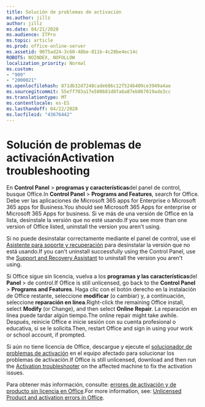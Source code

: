 ```yaml
---
title: Solución de problemas de activación
ms.author: jillz
author: jillz
ms.date: 04/21/2020
ms.audience: ITPro
ms.topic: article
ms.prod: office-online-server
ms.assetid: 9075ad24-3c60-48be-811b-4c28be4ec14c
ROBOTS: NOINDEX, NOFOLLOW
localization_priority: Normal
ms.custom:
- "909"
- "2000021"
ms.openlocfilehash: 871db32d7248cade686c12f524b409ce3949a4ae
ms.sourcegitcommit: 55eff703a17e500681d8fa6a87eb067019ade3cc
ms.translationtype: MT
ms.contentlocale: es-ES
ms.lasthandoff: 04/22/2020
ms.locfileid: "43676442"
---
```

# <a name="activation-troubleshooting"></a><span data-ttu-id="762b8-102">Solución de problemas de activación</span><span class="sxs-lookup"><span data-stu-id="762b8-102">Activation troubleshooting</span></span>

<span data-ttu-id="762b8-103">En **Control Panel** \> **programas y características**del panel de control, busque Office.</span><span class="sxs-lookup"><span data-stu-id="762b8-103">In **Control Panel** \> **Programs and Features**, search for Office.</span></span> <span data-ttu-id="762b8-104">Debe ver las aplicaciones de Microsoft 365 apps for Enterprise o Microsoft 365 apps for Business.</span><span class="sxs-lookup"><span data-stu-id="762b8-104">You should see Microsoft 365 Apps for enterprise or Microsoft 365 Apps for business.</span></span> <span data-ttu-id="762b8-105">Si ve más de una versión de Office en la lista, desinstale la versión que no esté usando.</span><span class="sxs-lookup"><span data-stu-id="762b8-105">If you see more than one version of Office listed, uninstall the version you aren't using.</span></span>
  
<span data-ttu-id="762b8-106">Si no puede desinstalar correctamente mediante el panel de control, use el [Asistente para soporte y recuperación](https://aka.ms/SARA-OfficeUninstall-Alchemy) para desinstalar la versión que no está usando.</span><span class="sxs-lookup"><span data-stu-id="762b8-106">If you can't uninstall successfully using the Control Panel, use the [Support and Recovery Assistant](https://aka.ms/SARA-OfficeUninstall-Alchemy) to uninstall the version you aren't using.</span></span>
  
<span data-ttu-id="762b8-107">Si Office sigue sin licencia, vuelva a los **programas y las características**del **Panel** \> de control.</span><span class="sxs-lookup"><span data-stu-id="762b8-107">If Office is still unlicensed, go back to the **Control Panel** \> **Programs and Features**.</span></span> <span data-ttu-id="762b8-108">Haga clic con el botón derecho en la instalación de Office restante, seleccione **modificar** (o cambiar) y, a continuación, seleccione **reparación en línea**.</span><span class="sxs-lookup"><span data-stu-id="762b8-108">Right-click the remaining Office install, select **Modify** (or Change), and then select **Online Repair**.</span></span> <span data-ttu-id="762b8-109">La reparación en línea puede tardar algún tiempo.</span><span class="sxs-lookup"><span data-stu-id="762b8-109">The online repair might take awhile.</span></span> <span data-ttu-id="762b8-110">Después, reinicie Office e inicie sesión con su cuenta profesional o educativa, si se le solicita.</span><span class="sxs-lookup"><span data-stu-id="762b8-110">Then, restart Office and sign in using your work or school account, if prompted.</span></span>
  
<span data-ttu-id="762b8-111">Si aún no tiene licencia de Office, descargue y ejecute el [solucionador de problemas de activación](https://aka.ms/SARA-OfficeActivation-Alchemy) en el equipo afectado para solucionar los problemas de activación.</span><span class="sxs-lookup"><span data-stu-id="762b8-111">If Office is still unlicensed, download and then run the [Activation troubleshooter](https://aka.ms/SARA-OfficeActivation-Alchemy) on the affected machine to fix the activation issues.</span></span>
  
<span data-ttu-id="762b8-112">Para obtener más información, consulte: [errores de activación y de producto sin licencia en Office](https://support.office.com/article/0d23d3c0-c19c-4b2f-9845-5344fedc4380).</span><span class="sxs-lookup"><span data-stu-id="762b8-112">For more information, see: [Unlicensed Product and activation errors in Office](https://support.office.com/article/0d23d3c0-c19c-4b2f-9845-5344fedc4380).</span></span>
